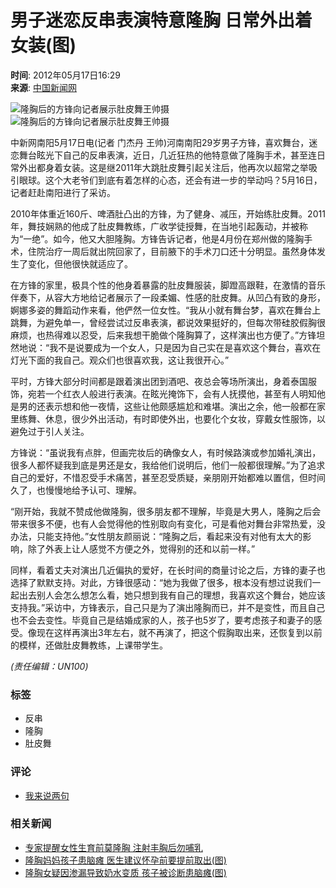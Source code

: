 # 男子迷恋反串表演特意隆胸 日常外出着女装(图)

**时间**: 2012年05月17日16:29  
**来源**: [中国新闻网](https://www.chinanews.com.cn/sh/2012/05-17/3896659.shtml)  

![隆胸后的方锋向记者展示肚皮舞王帅摄](https://photocdn.sohu.com/20120517/Img343448699.jpg)  
![隆胸后的方锋向记者展示肚皮舞王帅摄](https://photocdn.sohu.com/20120517/Img343448704.jpg)  

中新网南阳5月17日电(记者 门杰丹 王帅)河南南阳29岁男子方锋，喜欢舞台，迷恋舞台眩光下自己的反串表演，近日，几近狂热的他特意做了隆胸手术，甚至连日常外出都身着女装。这是继2011年大跳肚皮舞引起关注后，他再次以超常之举吸引眼球。这个大老爷们到底有着怎样的心态，还会有进一步的举动吗？5月16日，记者赶赴南阳进行了采访。

2010年体重近160斤、啤酒肚凸出的方锋，为了健身、减压，开始练肚皮舞。2011年，舞技娴熟的他成了肚皮舞教练，广收学徒授舞，在当地引起轰动，并被称为“一绝”。如今，他又大胆隆胸。方锋告诉记者，他是4月份在郑州做的隆胸手术，住院治疗一周后就出院回家了，目前腋下的手术刀口还十分明显。虽然身体发生了变化，但他很快就适应了。

在方锋的家里，极具个性的他身着暴露的肚皮舞服装，脚蹬高跟鞋，在激情的音乐伴奏下，从容大方地给记者展示了一段柔媚、性感的肚皮舞。从凹凸有致的身形，婀娜多姿的舞蹈动作来看，他俨然一位女性。“我从小就有舞台梦，喜欢在舞台上跳舞，为避免单一，曾经尝试过反串表演，都说效果挺好的，但每次带硅胶假胸很麻烦，也热得难以忍受，后来我想干脆做个隆胸算了，这样演出也方便了。”方锋坦然地说：“我不是说要成为一个女人，只是因为自己实在是喜欢这个舞台，喜欢在灯光下面的我自己。观众们也很喜欢我，这让我很开心。”

平时，方锋大部分时间都是跟着演出团到酒吧、夜总会等场所演出，身着泰国服饰，宛若一个红衣人般进行表演。在眩光掩饰下，会有人抚摸他，甚至有人明知他是男的还表示想和他一夜情，这些让他颇感尴尬和难堪。演出之余，他一般都在家里练舞、休息，很少外出活动，有时即使外出，也要化个女妆，穿戴女性服饰，以避免过于引人关注。

方锋说：“虽说我有点胖，但画完妆后的确像女人，有时候路演或参加婚礼演出，很多人都怀疑我到底是男还是女，我给他们说明后，他们一般都很理解。”为了追求自己的爱好，不惜忍受手术痛苦，甚至忍受质疑，亲朋刚开始都难以置信，但时间久了，也慢慢地给予认可、理解。 

“刚开始，我就不赞成他做隆胸，很多朋友都不理解，毕竟是大男人，隆胸之后会带来很多不便，也有人会觉得他的性别取向有变化，可是看他对舞台非常热爱，没办法，只能支持他。”女性朋友颜丽说：“隆胸之后，看起来没有对他有太大的影响，除了外表上让人感觉不方便之外，觉得别的还和以前一样。”

同样，看着丈夫对演出几近偏执的爱好，在长时间的商量讨论之后，方锋的妻子也选择了默默支持。对此，方锋很感动：“她为我做了很多，根本没有想过说我们一起出去别人会怎么想怎么看，她只想到我有自己的理想，我喜欢这个舞台，她应该支持我。”采访中，方锋表示，自己只是为了演出隆胸而已，并不是变性，而且自己也不会去变性。毕竟自己是结婚成家的人，孩子也5岁了，要考虑孩子和妻子的感受。像现在这样再演出3年左右，就不再演了，把这个假胸取出来，还恢复到以前的模样，还做肚皮舞教练，上课带学生。

*(责任编辑：UN100)*  

### 标签
- 反串
- 隆胸
- 肚皮舞

### 评论
- [我来说两句](https://pinglun.sohu.com/s343448698.html)

### 相关新闻
- [专家提醒女性生育前莫隆胸 注射丰胸后勿哺乳](https://news.sohu.com/20120408/n340024897.shtml)
- [隆胸妈妈孩子患脑瘫 医生建议怀孕前要提前取出(图)](https://news.sohu.com/20120408/n340003780.shtml)
- [隆胸女疑因渗漏导致奶水变质 孩子被诊断患脑瘫(图)](https://news.sohu.com/20120406/n339856529.shtml)